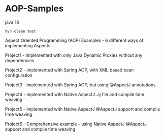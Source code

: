 AOP-Samples 
===========

java 18
```
mvn clean test

```



Aspect Oriented Programming (AOP) Examples - 6 different ways of implementing Aspects

Project1 - implemented with only Java Dynamic Proxies without any dependencies  

Project2 - implemented with Spring AOP, with XML based bean configuration

Project3 - implemented with Spring AOP, but using @AspectJ annotations

Project4 - implemented with Native AspectJ .aj file and compile time weaving

Project5 - implemented with Native AspectJ @AspectJ support and compile time weaving

Project6 - Comprehensive example - using Native AspectJ @AspectJ support and compile time weaving
